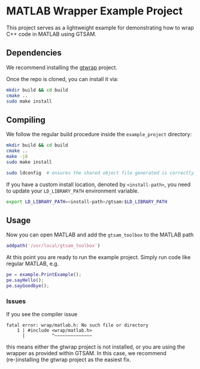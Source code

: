 # MATLAB Wrapper Example Project

This project serves as a lightweight example for demonstrating how to wrap C++ code in MATLAB using GTSAM.

## Dependencies

We recommend installing the [gtwrap](https://github.com/borglab/wrap) project.

Once the repo is cloned, you can install it via:

```sh
mkdir build && cd build
cmake ..
sudo make install
```

## Compiling

We follow the regular build procedure inside the `example_project` directory:

```sh
mkdir build && cd build
cmake ..
make -j8
sudo make install

sudo ldconfig  # ensures the shared object file generated is correctly loaded
```

If you have a custom install location, denoted by `<install-path>`, you need to update your `LD_LIBRARY_PATH` environment variable.

```sh
export LD_LIBRARY_PATH=<install-path>/gtsam:$LD_LIBRARY_PATH
```

## Usage

Now you can open MATLAB and add the `gtsam_toolbox` to the MATLAB path

```matlab
addpath('/usr/local/gtsam_toolbox')
```

At this point you are ready to run the example project. Simply run code like regular MATLAB, e.g.

```matlab
pe = example.PrintExample();
pe.sayHello();
pe.sayGoodbye();
```

### Issues

If you see the compiler issue

```
fatal error: wrap/matlab.h: No such file or directory
    1 | #include <wrap/matlab.h>
      |          ^~~~~~~~~~~~~~~
```

this means either the gtwrap project is not installed, or you are using the wrapper as provided within GTSAM. In this case, we recommend (re-)installing the gtwrap project as the easiest fix.
